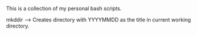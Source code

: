 This is a collection of my personal bash scripts.

mkddir --> Creates directory with YYYYMMDD as the title in current working directory.
